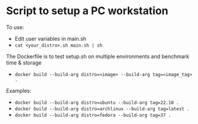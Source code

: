 # Script to setup a PC workstation

To use:
- Edit user variables in main.sh
- `cat <your_distro>.sh main.sh | sh`

The Dockerfile is to test setup.sh on multiple environments and benchmark time & storage
- `docker build --build-arg distro=<image> --build-arg tag=<image_tag> .`

Examples:
- `docker build --build-arg distro=ubuntu --build-arg tag=22.10 .`
- `docker build --build-arg distro=archlinux --build-arg tag=latest .`
- `docker build --build-arg distro=fedora --build-arg tag=37 .`
